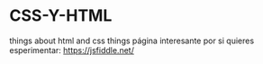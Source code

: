 # CSS-Y-HTML
things about html and css things
página interesante por si quieres esperimentar:
https://jsfiddle.net/
